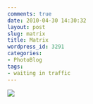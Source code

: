 ```yaml
---
comments: true
date: 2010-04-30 14:30:32
layout: post
slug: matrix
title: Matrix
wordpress_id: 3291
categories:
- PhotoBlog
tags:
- waiting in traffic
---
```


![](http://ryanfitzer.com/main/wp-content/uploads/2010/04/2010-04-29-at-12-09-54.jpg)
